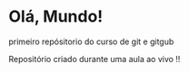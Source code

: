 # Olá, Mundo!
 primeiro repósitorio do curso de git e gitgub 
 
 Repositório criado durante uma aula ao vivo !!
